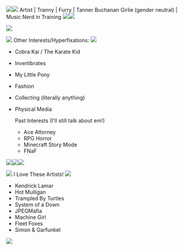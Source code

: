 
<img src="https://files.catbox.moe/u9d1p2.gif"><img src="https://files.catbox.moe/qupc0s.gif"> Artist | Tranny | Furry | Tanner Buchanan Girlie (gender neutral) | Music Nerd in Training <img src="https://files.catbox.moe/qupc0s.gif"><img src="https://files.catbox.moe/u9d1p2.gif">



<img src="https://64.media.tumblr.com/932099fb4b685088ecbab20b71377880/1aa1f564141726a7-1f/s1280x1920/a0c83994de3a2dacb46f9b366b988cfe0612e66e.gif"> 


<img src="https://files.catbox.moe/lrj8b1.gif"> Other Interests/Hyperfixations: <img src="https://files.catbox.moe/lrj8b1.gif">
- Cobra Kai / The Karate Kid
- Invertibrates
- My Little Pony
- Fashion
- Collecting (literally anything)
- Physical Media

  Past Interests (I'll still talk about em!)
  - Ace Attorney
  - RPG Horror
  - Minecraft Story Mode
  - FNaF
 
<img src="https://files.catbox.moe/bust2t.gif"><img src="https://files.catbox.moe/bust2t.gif"><img src="https://files.catbox.moe/bust2t.gif">

<img src="https://64.media.tumblr.com/5e3885dac1c1da7d354f1d84fd082f57/311837ac106ab3c7-51/s75x75_c1/07d7f7a717db2eb26a0eafaa48c533f548007eae.pnj"> I Love These Artists! <img src="https://64.media.tumblr.com/5e3885dac1c1da7d354f1d84fd082f57/311837ac106ab3c7-51/s75x75_c1/07d7f7a717db2eb26a0eafaa48c533f548007eae.pnj">
- Kendrick Lamar
- Hot Mulligan
- Trampled By Turtles
- System of a Down
- JPEGMafia
- Machine Girl
- Fleet Foxes
- Simon & Garfunkel

<img src="https://64.media.tumblr.com/932099fb4b685088ecbab20b71377880/1aa1f564141726a7-1f/s1280x1920/a0c83994de3a2dacb46f9b366b988cfe0612e66e.gif"> 

<!---
Yeentennae/Yeentennae is a ✨ special ✨ repository because its `README.md` (this file) appears on your GitHub profile.
You can click the Preview link to take a look at your changes.
--->
